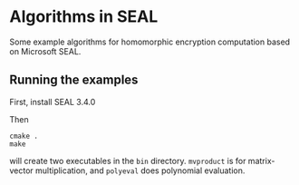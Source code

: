 # Algorithms in SEAL 
Some example algorithms for homomorphic encryption computation based on Microsoft SEAL. 

## Running the examples

First, install SEAL 3.4.0 

Then
```
cmake .
make
```
will create two executables in the `bin` directory. `mvproduct` is for matrix-vector multiplication, and `polyeval` does polynomial evaluation. 

 



